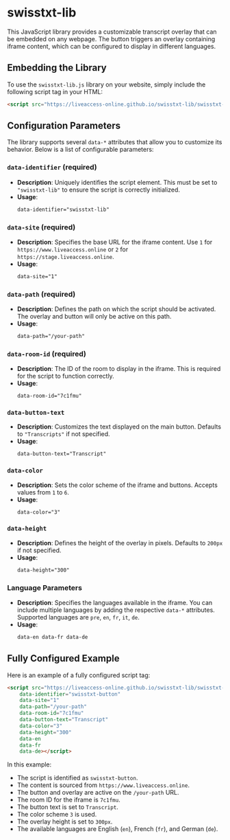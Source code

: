 
# swisstxt-lib

This JavaScript library provides a customizable transcript overlay that can be embedded on any webpage. The button triggers an overlay containing iframe content, which can be configured to display in different languages.

## Embedding the Library

To use the `swisstxt-lib.js` library on your website, simply include the following script tag in your HTML:

```html
<script src="https://liveaccess-online.github.io/swisstxt-lib/swisstxt-lib.min.js" data-identifier="swisstxt-lib"></script>
```

## Configuration Parameters

The library supports several `data-*` attributes that allow you to customize its behavior. Below is a list of configurable parameters:

### `data-identifier` (required)
- **Description**: Uniquely identifies the script element. This must be set to `"swisstxt-lib"` to ensure the script is correctly initialized.
- **Usage**: 
  ```html
  data-identifier="swisstxt-lib"
  ```

### `data-site` (required)
- **Description**: Specifies the base URL for the iframe content. Use `1` for `https://www.liveaccess.online` or `2` for `https://stage.liveaccess.online`.
- **Usage**: 
  ```html
  data-site="1"
  ```

### `data-path` (required)
- **Description**: Defines the path on which the script should be activated. The overlay and button will only be active on this path.
- **Usage**:
  ```html
  data-path="/your-path"
  ```

### `data-room-id` (required)
- **Description**: The ID of the room to display in the iframe. This is required for the script to function correctly.
- **Usage**:
  ```html
  data-room-id="7c1fmu"
  ```

### `data-button-text`
- **Description**: Customizes the text displayed on the main button. Defaults to `"Transcripts"` if not specified.
- **Usage**:
  ```html
  data-button-text="Transcript"
  ```

### `data-color`
- **Description**: Sets the color scheme of the iframe and buttons. Accepts values from `1` to `6`.
- **Usage**:
  ```html
  data-color="3"
  ```

### `data-height`
- **Description**: Defines the height of the overlay in pixels. Defaults to `200px` if not specified.
- **Usage**:
  ```html
  data-height="300"
  ```

### Language Parameters
- **Description**: Specifies the languages available in the iframe. You can include multiple languages by adding the respective `data-*` attributes. Supported languages are `pre`, `en`, `fr`, `it`, `de`.
- **Usage**:
  ```html
  data-en data-fr data-de
  ```

## Fully Configured Example

Here is an example of a fully configured script tag:

```html
<script src="https://liveaccess-online.github.io/swisstxt-lib/swisstxt-lib.min.js" 
    data-identifier="swisstxt-button"
    data-site="1"
    data-path="/your-path"
    data-room-id="7c1fmu"
    data-button-text="Transcript"
    data-color="3"
    data-height="300"
    data-en
    data-fr
    data-de></script>
```

In this example:
- The script is identified as `swisstxt-button`.
- The content is sourced from `https://www.liveaccess.online`.
- The button and overlay are active on the `/your-path` URL.
- The room ID for the iframe is `7c1fmu`.
- The button text is set to `Transcript`.
- The color scheme `3` is used.
- The overlay height is set to `300px`.
- The available languages are English (`en`), French (`fr`), and German (`de`).
